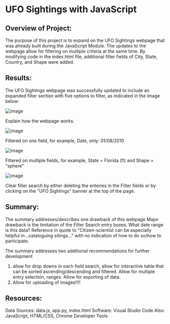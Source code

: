 # UFO Sightings with JavaScript

## Overview of Project: 
The purpose of this project is to expand on the UFO Sightings webpage that was already built during the JavaScript Module. The updates to the webpage allow for filtering on multiple criteria at the same time.  By modifying code in the index.html file, additional filter fields of City, State, Country, and Shape were added.

## Results: 
The UFO Sightings webpage was successfully updated to include an expanded filter section with five options to filter, as indicated in the image below:

![image](https://user-images.githubusercontent.com/102322707/177429710-409bd81c-00fa-4f70-896e-8114af422807.png)

Explain how the webpage works.

![image](https://user-images.githubusercontent.com/102322707/177429747-d93275e5-0528-4d2c-bd04-a979bfcf65ad.png)

Filtered on one field, for example, Date, only: 01/08/2010

![image](https://user-images.githubusercontent.com/102322707/177429866-98a842bc-9ef5-4b12-b9e9-2f7fd8cfa537.png)


Filtered on multiple fields, for example, State = Florida (fl) and Shape = "sphere"

![image](https://user-images.githubusercontent.com/102322707/177430080-9533461d-3a88-4c04-a411-0d638092b773.png)

Clear filter search by either deleting the enteries in the Filter fields or by clicking on the "UFO Sightings" banner at the top of the page.


## Summary: 
The summary addresses/describes one drawback of this webpage
Major drawback is the limitation of the Filter Search entry boxes.  What date range is this data?  Reference in quote to "Citizen-scientist can be especially helpful in...cataloguing sitings..." with no indication of how to do so/how to participate.

The summary addresses two additional recommendations for further development
1. allow for drop downs in each field search, allow for interactive table that can be sorted ascending/descending and filtered. Allow for multiple entry selection, ranges.  Allow for exporting of data.
2. Allow for uploading of images!!!! 

## Resources:
Data Sources: data.js, app.py, index.html
Software: Visual Studio Code 
Also: JavaScript, HTML/CSS, Chrome Developer Tools
